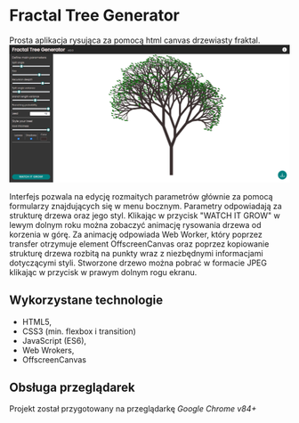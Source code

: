 # Fractal Tree Generator

Prosta aplikacja rysująca za pomocą html canvas drzewiasty fraktal. 
![podgląd](./assets/preview.png)

Interfejs pozwala na edycję rozmaitych parametrów głównie za pomocą formularzy znajdujących się w menu bocznym. Parametry odpowiadają za strukturę drzewa oraz jego styl. Klikając w przycisk "WATCH IT GROW" w lewym dolnym roku można zobaczyć animację rysowania drzewa od korzenia w górę. Za animację odpowiada Web Worker, który poprzez transfer otrzymuje element OffscreenCanvas oraz poprzez kopiowanie strukturę drzewa rozbitą na punkty wraz z niezbędnymi informacjami dotyczącymi styli. Stworzone drzewo można pobrać w formacie JPEG klikając w przycisk w prawym dolnym rogu ekranu.

## Wykorzystane technologie
* HTML5, 
* CSS3 (min. flexbox i transition)
* JavaScript (ES6), 
* Web Wrokers, 
* OffscreenCanvas 


## Obsługa przeglądarek
Projekt został przygotowany na przeglądarkę *Google Chrome v84+*